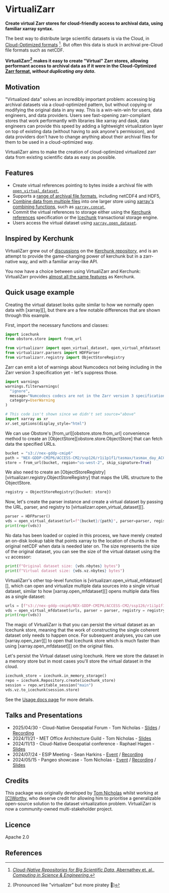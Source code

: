 # VirtualiZarr

**Create virtual Zarr stores for cloud-friendly access to archival data, using familiar xarray syntax.**

The best way to distribute large scientific datasets is via the Cloud, in [Cloud-Optimized formats](https://guide.cloudnativegeo.org/) [^1]. But often this data is stuck in archival pre-Cloud file formats such as netCDF.

**VirtualiZarr[^2] makes it easy to create "Virtual" Zarr stores, allowing performant access to archival data as if it were in the Cloud-Optimized [Zarr format](https://zarr.dev/), _without duplicating any data_.**

## Motivation

"Virtualized data" solves an incredibly important problem: accessing big archival datasets via a cloud-optimized pattern, but without copying or modifying the original data in any way. This is a win-win-win for users, data engineers, and data providers. Users see fast-opening zarr-compliant stores that work performantly with libraries like xarray and dask, data engineers can provide this speed by adding a lightweight virtualization layer on top of existing data (without having to ask anyone's permission), and data providers don't have to change anything about their archival files for them to be used in a cloud-optimized way.

VirtualiZarr aims to make the creation of cloud-optimized virtualized zarr data from existing scientific data as easy as possible.

## Features

* Create virtual references pointing to bytes inside a archival file with [`open_virtual_dataset`](https://virtualizarr.readthedocs.io/en/latest/usage.html#opening-files-as-virtual-datasets),
* Supports a [range of archival file formats](https://virtualizarr.readthedocs.io/en/latest/faq.html#how-do-virtualizarr-and-kerchunk-compare), including netCDF4 and HDF5,
* [Combine data from multiple files](https://virtualizarr.readthedocs.io/en/latest/usage.html#combining-virtual-datasets) into one larger store using [xarray's combining functions](https://docs.xarray.dev/en/stable/user-guide/combining.html), such as [`xarray.concat`](https://docs.xarray.dev/en/stable/generated/xarray.concat.html),
* Commit the virtual references to storage either using the [Kerchunk references](https://fsspec.github.io/kerchunk/spec.html) specification or the [Icechunk](https://icechunk.io/) transactional storage engine.
* Users access the virtual dataset using [`xarray.open_dataset`](https://docs.xarray.dev/en/stable/generated/xarray.open_dataset.html#xarray.open_dataset).

## Inspired by Kerchunk

VirtualiZarr grew out of [discussions](https://github.com/fsspec/kerchunk/issues/377) on the [Kerchunk repository](https://github.com/fsspec/kerchunk), and is an attempt to provide the game-changing power of kerchunk but in a zarr-native way, and with a familiar array-like API.

You now have a choice between using VirtualiZarr and Kerchunk: VirtualiZarr provides [almost all the same features](https://virtualizarr.readthedocs.io/en/latest/faq.html#how-do-virtualizarr-and-kerchunk-compare) as Kerchunk.

## Quick usage example

Creating the virtual dataset looks quite similar to how we normally open data with [xarray][], but there are a few notable differences that are shown through this example.

First, import the necessary functions and classes:

```python exec="on" source="above" session="homepage"
import icechunk
from obstore.store import from_url

from virtualizarr import open_virtual_dataset, open_virtual_mfdataset
from virtualizarr.parsers import HDFParser
from virtualizarr.registry import ObjectStoreRegistry
```

Zarr can emit a lot of warnings about Numcodecs not being including in the Zarr version 3
specification yet - let's suppress those.

```python exec="on" source="above" session="homepage"
import warnings
warnings.filterwarnings(
  "ignore",
  message="Numcodecs codecs are not in the Zarr version 3 specification*",
  category=UserWarning
)
```

```python exec="on" session="homepage"
# This code isn't shown since we didn't set source="above"
import xarray as xr
xr.set_options(display_style="html")
```

We can use Obstore's [from_url][obstore.store.from_url] convenience method to create an [ObjectStore][obstore.store.ObjectStore] that can fetch data the specified URLs.

```python exec="on" source="above" session="homepage"
bucket = "s3://nex-gddp-cmip6"
path = "NEX-GDDP-CMIP6/ACCESS-CM2/ssp126/r1i1p1f1/tasmax/tasmax_day_ACCESS-CM2_ssp126_r1i1p1f1_gn_2015_v2.0.nc"
store = from_url(bucket, region="us-west-2", skip_signature=True)
```

We also need to create an [ObjectStoreRegistry][virtualizarr.registry.ObjectStoreRegistry] that
maps the URL structure to the ObjectStore.

```python exec="on" source="above" session="homepage"
registry = ObjectStoreRegistry({bucket: store})
```

Now, let's create the parser instance and create a virtual dataset by passing the URL, parser, and registry to [virtualizarr.open_virtual_dataset][].

```python exec="on" source="above" session="homepage" result="ansi"
parser = HDFParser()
vds = open_virtual_dataset(url=f"{bucket}/{path}", parser=parser, registry=registry)
print(repr(vds))
```

No data has been loaded or copied in this process, we have merely created an on-disk lookup table that points xarray to the location of chunks in the original netCDF when data is needed later on. The size represents the size of the original dataset, you can see the size of the virtual dataset using the `vz` accessor:

```python exec="on" source="above" session="homepage" result="ansi"
print(f"Original dataset size: {vds.nbytes} bytes")
print(f"Virtual dataset size: {vds.vz.nbytes} bytes")
```

VirtualiZarr's other top-level function is [virtualizarr.open_virtual_mfdataset][], which can open and virtualize multiple data sources into
a single virtual dataset, similar to how [xarray.open_mfdataset][] opens multiple data files as a single dataset:

```python exec="on" source="above" session="homepage" result="ansi"
urls = [f"s3://nex-gddp-cmip6/NEX-GDDP-CMIP6/ACCESS-CM2/ssp126/r1i1p1f1/tasmax/tasmax_day_ACCESS-CM2_ssp126_r1i1p1f1_gn_{year}_v2.0.nc" for year in range(2015, 2017)]
vds = open_virtual_mfdataset(urls, parser = parser, registry = registry)
print(repr(vds))
```

The magic of VirtualiZarr is that you can persist the virtual dataset as an Icechunk store,
meaning that the work of constructing the single coherent dataset only needs to happen once.
For subsequent analyses, you can use [xarray.open_zarr][] to open that Icechunk store which is
much faster than using [xarray.open_mfdataset][] on the original files.

Let's persist the Virtual dataset using Icechunk. Here we store the dataset in a memory store but in most cases you'll store the virtual dataset in the cloud.

```python exec="on" source="above" session="homepage"
icechunk_store = icechunk.in_memory_storage()
repo = icechunk.Repository.create(icechunk_store)
session = repo.writable_session("main")
vds.vz.to_icechunk(session.store)
```

See the [Usage docs page](usage.md) for more details.

## Talks and Presentations

- 2025/04/30 - Cloud-Native Geospatial Forum - Tom Nicholas - [Slides](https://speakerdeck.com/tomnicholas/virtualizarr-and-icechunk-build-a-cloud-optimized-datacube-in-3-lines) / [Recording](https://youtu.be/QBkZQ53vE6o)
- 2024/11/21 - MET Office Architecture Guild - Tom Nicholas - [Slides](https://speakerdeck.com/tomnicholas/virtualizarr-talk-at-met-office)
- 2024/11/13 - Cloud-Native Geospatial conference - Raphael Hagen - [Slides](https://decks.carbonplan.org/cloud-native-geo/11-13-24)
- 2024/07/24 - ESIP Meeting - Sean Harkins - [Event](https://2024julyesipmeeting.sched.com/event/1eVP6) / [Recording](https://youtu.be/T6QAwJIwI3Q?t=3689)
- 2024/05/15 - Pangeo showcase - Tom Nicholas - [Event](https://discourse.pangeo.io/t/pangeo-showcase-virtualizarr-create-virtual-zarr-stores-using-xarray-syntax/4127/2) / [Recording](https://youtu.be/ioxgzhDaYiE) / [Slides](https://speakerdeck.com/tomnicholas/virtualizarr-create-virtual-zarr-stores-using-xarray-syntax)

## Credits

This package was originally developed by [Tom Nicholas](https://github.com/TomNicholas) whilst working at [[C]Worthy](https://cworthy.org), who deserve credit for allowing him to prioritise a generalizable open-source solution to the dataset virtualization problem. VirtualiZarr is now a community-owned multi-stakeholder project.

## Licence

Apache 2.0

## References

[^1]: [_Cloud-Native Repositories for Big Scientific Data_, Abernathey et. al., _Computing in Science & Engineering_.](https://ieeexplore.ieee.org/abstract/document/9354557)

[^2]: (Pronounced like "virtualizer" but more piratey 🦜)
